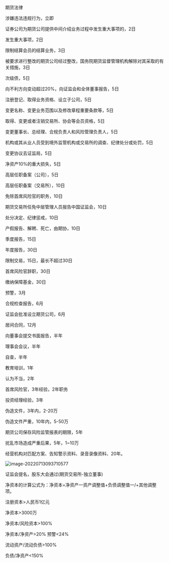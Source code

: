 期货法律

涉嫌违法违规行为，立即

证券公司为期货公司提供中间介绍业务过程中发生重大事项的，2日

发生重大事项，2日

限制结算会员的结算业务，3日

被要求进行整改的期货公司经过整改，国务院期货监督管理机构解除对其采取的有关措施，3日

次级债，5日

向不利方向变动超过20%，向证监会和全体董事报告，5日

注册登记、取得业务资格、设立子公司，5日

变更名称、变更业务范围以及修改章程重要条款等，5日

取得、变更或者注销交易所、协会等会员资格，5日

变更董事长、总经理、合规负责人和风险管理负责人，5日

机构或其从业人员受到境外监管机构或交易所的调查、纪律处分或处罚，5日

变更协议去证监局，5日

净资产10%的重大损失，5日

高层任职备案（公司），5日

高层任职备案（交易所），10日

免除首席风险官的职务，10日

期货交易所任免中层管理人员报告中国证监会，10日

处分决定、纪律惩戒，10日

产假报告、解聘、死亡，由期协，10日

季度报告，15日

年度报告，30日

限制交易，15日，最长不超过30日

首席风险官辞职，30日

缴纳保障基金，30日

预警，3月

合规检查报告，6月

证监会批准设立期货公司，6月

居间合同，12月

向董事会提交书面报告，半年

理事会会议，半年

自查，半年

教育培训，1年

认为不当，2年

首席风险官，3年经验，2年职务

投资经理经验，3年

伪造文件，3年内，2-20万

伪造文件严重，10年内，5-50万

期货公司保存风险监管报表的期限，5年

扰乱市场造成严重后果，5年，1~10万



经营机构对匹配方案、告知警示资料、录音录像资料、20年。





![image-20220713093710577](https://s2.loli.net/2022/07/13/rtspSk8WEA2jCiD.png)





证监会提名，股东大会通过(期货交易所-独立董事)

净资本的计算公式为：净资本=净资产一资产调整值+负债调整值一/+其他调整项。

注册资本>人民币1亿元

净资本>3000万

净资本/风险资本>100%

净资本/净资产>20% 预警<24%

流动资产/流动负债>100%

负债/净资产<150%